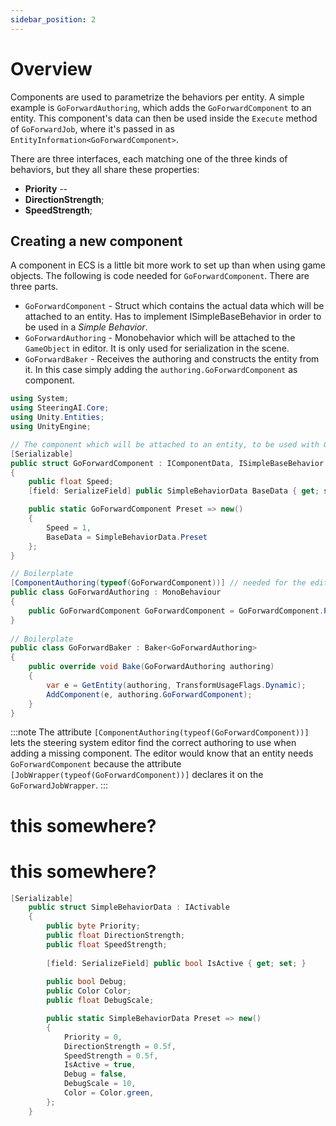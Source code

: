 ```yaml
---
sidebar_position: 2
---
```


# Overview

Components are used to parametrize the behaviors per entity. A simple example is `GoForwardAuthoring`, which adds the `GoForwardComponent` to an entity. This component's data can then be used inside the `Execute` method of `GoForwardJob`, where it's passed in as `EntityInformation<GoForwardComponent>`. 

There are three interfaces, each matching one of the three kinds of behaviors, but they all share these properties:

- **Priority** -- 
- **DirectionStrength**;
- **SpeedStrength**;
      

## Creating a new component

A component in ECS is a little bit more work to set up than when using game objects. The following is code needed for `GoForwardComponent`. There are three parts. 

- `GoForwardComponent` - Struct which contains the actual data which will be attached to an entity. Has to implement ISimpleBaseBehavior in order to be used in a *Simple Behavior*.
- `GoForwardAuthoring` - Monobehavior which will be attached to the `GameObject` in editor. It is only used for serialization in the scene.
- `GoForwardBaker` - Receives the authoring and constructs the entity from it. In this case simply adding the `authoring.GoForwardComponent` as component.

```csharp title="GoForwardAuthoring.cs"
using System;
using SteeringAI.Core;
using Unity.Entities;
using UnityEngine;

// The component which will be attached to an entity, to be used with GoForwardJobWrapper
[Serializable]
public struct GoForwardComponent : IComponentData, ISimpleBaseBehavior
{
    public float Speed;      
    [field: SerializeField] public SimpleBehaviorData BaseData { get; set; }

    public static GoForwardComponent Preset => new()
    {
        Speed = 1,
        BaseData = SimpleBehaviorData.Preset
    };
}

// Boilerplate
[ComponentAuthoring(typeof(GoForwardComponent))] // needed for the editor
public class GoForwardAuthoring : MonoBehaviour
{
    public GoForwardComponent GoForwardComponent = GoForwardComponent.Preset;
}
    
// Boilerplate
public class GoForwardBaker : Baker<GoForwardAuthoring>
{
    public override void Bake(GoForwardAuthoring authoring)
    {
        var e = GetEntity(authoring, TransformUsageFlags.Dynamic);
        AddComponent(e, authoring.GoForwardComponent);
    }
}
```

:::note
The attribute `[ComponentAuthoring(typeof(GoForwardComponent))]` lets the steering system editor find the correct authoring to use when adding a missing component. The editor would know that an entity needs `GoForwardComponent` because the attribute `[JobWrapper(typeof(GoForwardComponent))]` declares it on the `GoForwardJobWrapper`.
:::


# this somewhere? 
# this somewhere? 

```csharp title="ISimpleBaseBehavior.cs"
[Serializable]
    public struct SimpleBehaviorData : IActivable
    {
        public byte Priority;
        public float DirectionStrength;
        public float SpeedStrength;
      
        [field: SerializeField] public bool IsActive { get; set; }
    
        public bool Debug;
        public Color Color;
        public float DebugScale;

        public static SimpleBehaviorData Preset => new()
        {
            Priority = 0,
            DirectionStrength = 0.5f,
            SpeedStrength = 0.5f,
            IsActive = true,
            Debug = false,
            DebugScale = 10,
            Color = Color.green,
        };
    }
```
